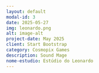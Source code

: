 ```yaml
---
layout: default
modal-id: 3
date: 2025-05-27
img: leonardo.png
alt: image-alt
project-date: May 2025
client: Start Bootstrap
category: Cosmopix Games
description: Sound Mage
nome-estudio: Estúdio do Leonardo
---
```

